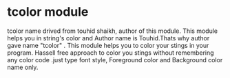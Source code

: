 # tcolor module

tcolor name drived from touhid shaikh, author of this module. This module helps you in string's color and Author name is Touhid.Thats why author gave name "tcolor" .
This module helps you to color your stings in your program. Hassell free approach to color you stings without remembering any color code .just type font style, Foreground color and Background color name only. 


